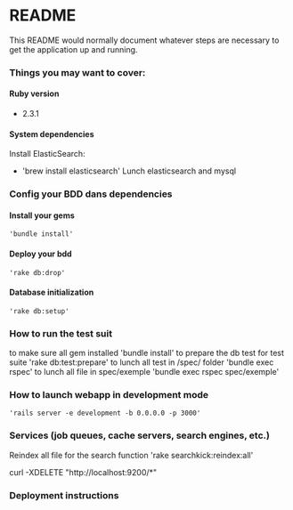 # README

This README would normally document whatever steps are necessary to get the
application up and running.

### Things you may want to cover:
#### Ruby version
- 2.3.1

#### System dependencies
Install ElasticSearch:
* 'brew install elasticsearch'
Lunch elasticsearch and mysql

### Config your BDD dans dependencies
#### Install your gems
    'bundle install'

#### Deploy your bdd
    'rake db:drop'

#### Database initialization
    'rake db:setup'

### How to run the test suit
to make sure all gem installed
    'bundle install'
to prepare the db test for test suite
    'rake db:test:prepare'
to lunch all test in /spec/ folder
    'bundle exec rspec'
to lunch all file in spec/exemple
    'bundle exec rspec spec/exemple'

### How to launch webapp in development mode
    'rails server -e development -b 0.0.0.0 -p 3000'

### Services (job queues, cache servers, search engines, etc.)
Reindex all file for the search function
    'rake searchkick:reindex:all'

curl -XDELETE "http://localhost:9200/\*"

### Deployment instructions
